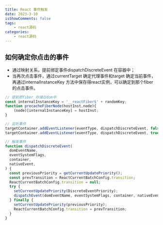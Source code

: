 ```yaml
---
title: React 事件触发
date: 2023-3-10
isShowComments: false
tags:
    - react源码
categories:
    - react源码
---
```


## 如何确定你点击的事件

- 通过映射关系，提前绑定事件dispatchDiscreteEvent 在容器中；
- 当再次点击事件，通过currentTarget 确定代理事件和target 确定当前事件，再通过internalInstanceKey 方法中保存得react实例，可以确定到那个fiber 的点击事件。

```js
// 提前把fiber 存储在dom中
const internalInstanceKey = '__reactFiber$' + randomKey;
function precacheFiberNode(hostInst,node){
    (node)[internalInstanceKey] = hostInst;
}

// 监听事件
targetContainer.addEventListener(eventType, dispatchDiscreteEvent, false);
targetContainer.addEventListener(eventType, dispatchDiscreteEvent, true);

// 触发事件
function dispatchDiscreteEvent(
  domEventName,
  eventSystemFlags,
  container,
  nativeEvent,
) {
  const previousPriority = getCurrentUpdatePriority();
  const prevTransition = ReactCurrentBatchConfig.transition;
  ReactCurrentBatchConfig.transition = null;
  try {
    setCurrentUpdatePriority(DiscreteEventPriority);
    dispatchEvent(domEventName, eventSystemFlags, container, nativeEvent);
  } finally {
    setCurrentUpdatePriority(previousPriority);
    ReactCurrentBatchConfig.transition = prevTransition;
  }
}
```